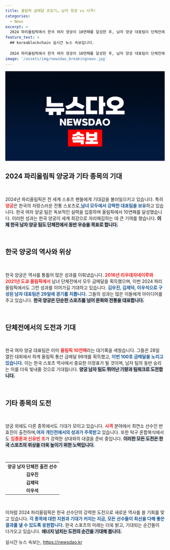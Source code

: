 ```yaml
---
title: 올림픽 금메달 초읽기… 남자 양궁 vs 사격!
categories:
  - News
excerpt: >
  2024 파리올림픽에서 한국 여자 양궁이 10연패를 달성한 후, 남자 양궁 대표팀이 단체전에서 금메달을 노린다. 총 100호 금메달에 도전 중인 한국, 뜨거운 응원이 필요하다!
feature_text: >
  ## koreablockchain 실시간 뉴스 속보입니다.

  2024 파리올림픽에서 한국 여자 양궁이 10연패를 달성한 후, 남자 양궁 대표팀이 단체전에서 금메달을 노린다. 총 100호 금메달에 도전 중인 한국, 뜨거운 응원이 필요하다!
image: '/assets/img/newsdao_breakingnews.jpg'
---
```


<p><img src="/assets/img/newsdao_breakingnews.jpg" alt="koreablockchain 속보" /></p>

<h2 data-ke-size="size26">2024 파리올림픽 양궁과 기타 종목의 기대</h2>

<p data-ke-size="size16">&nbsp;</p>

<p>2024년 파리올림픽은 전 세계 스포츠 팬들에게 기대감을 불러일으키고 있습니다. 특히 <b><span style="color: #ee2323;">양궁</span></b>은 한국의 자랑스러운 전통 스포츠로,<b><span style="color: #1a5490;">남녀 모두에서 강력한 대표팀을 보유</span></b>하고 있습니다. 한국 여자 양궁 팀은 독보적인 실력을 입증하며 올림픽에서 10연패를 달성했습니다. 이러한 성과는 한국 양궁이 세계 최강으로 자리매김하는 데 큰 기여를 했습니다. <b><span style="background-color: #21538527;">이제 한국 남자 양궁 팀도 단체전에서 동반 우승을 목표로 합니다.</span></b></p>

<p data-ke-size="size16">&nbsp;</p>

<h2 data-ke-size="size26">한국 양궁의 역사와 위상</h2>

<p data-ke-size="size16">&nbsp;</p>

<p>한국 양궁은 역사를 통틀어 많은 성과를 이뤄냈습니다. <b><span style="color: #ee2323;">2016년 리우데자네이루와 2021년 도쿄 올림픽에서</span></b> 남녀 단체전에서 모두 금메달을 획득했으며, 이번 2024 파리올림픽에서도 그런 성과를 이어가길 기대하고 있습니다. <b><span style="color: #1a5490;">김우진, 김제덕, 이우석으로 구성된 남자 대표팀은 29일에 경기를 치릅니다.</span></b> 그들의 성과는 많은 이들에게 아이디어를 주고 있습니다. <b><span style="background-color: #21538527;">한국 양궁은 단순한 스포츠를 넘어 문화와 전통을 대표합니다.</span></b></p>

<p data-ke-size="size16">&nbsp;</p>

<h2 data-ke-size="size26">단체전에서의 도전과 기대</h2>

<p data-ke-size="size16">&nbsp;</p>

<p>한국 여자 양궁 대표팀은 이미 <b><span style="color: #ee2323;">올림픽 10연패</span></b>라는 대기록을 세웠습니다. 그들은 28일 열린 대회에서 하계 올림픽 통산 금메달 99개를 획득했고, <b><span style="color: #1a5490;">이번 100호 금메달을 노리고 있습니다.</span></b> 이는 한국 스포츠 역사에서 중요한 이정표가 될 것이며, 남자 팀의 동반 승리는 이를 더욱 빛내줄 것으로 기대됩니다. <b><span style="background-color: #21538527;">양궁 남자 팀도 뛰어난 기량과 팀워크로 도전합니다.</span></b></p>

<p data-ke-size="size16">&nbsp;</p>

<h2 data-ke-size="size26">기타 종목의 도전</h2>

<p data-ke-size="size16">&nbsp;</p>

<p>양궁 외에도 다른 종목에서도 기대가 모이고 있습니다. <b><span style="color: #ee2323;">사격</span></b> 분야에서 최연소 선수인 반효진이 출전하며,<b><span style="color: #1a5490;">여자 개인전에서의 성과가 주목받고</span></b> 있습니다. 또한 탁구 혼합복식에서도 <b><span style="color: #ee2323;">임종훈과 신유빈 조</span></b>가 강력한 상대와의 대결을 준비 중입니다. <b><span style="background-color: #21538527;">이러한 모든 도전은 한국 스포츠의 위상을 더욱 높이기 위한 노력입니다.</span></b></p>

<p data-ke-size="size16">&nbsp;</p>

<table>
    <tr>
        <td style="text-align: center; height: 17px;"><b>양궁 남자 단체전 출전 선수</b></td>
    </tr>
    <tr>
        <td style="text-align: center; height: 17px;"><b>김우진</b></td>
    </tr>
    <tr>
        <td style="text-align: center; height: 17px;"><b>김제덕</b></td>
    </tr>
    <tr>
        <td style="text-align: center; height: 17px;"><b>이우석</b></td>
    </tr>
</table>

<p data-ke-size="size16">&nbsp;</p>

<p>이처럼 2024 파리올림픽은 한국 선수단의 강력한 도전으로 새로운 역사를 쓸 기회를 맞고 있습니다. <b><span style="color: #1a5490;">각 종목에 대한 지원과 기대가 커지는 지금, 모든 선수들이 최선을 다해 좋은 결과를 낼 수 있도록 응원합니다.</span></b> 한국 스포츠의 미래는 더욱 밝고, 기대되는 순간들이 다가오고 있습니다. <b><span style="background-color: #21538527;">에너지 넘치는 도전의 순간을 기대해 봅니다.</span></b></p>
실시간 뉴스 속보는, <a href="https://newsdao.kr" rel="dofollow">https://newsdao.kr</a>


